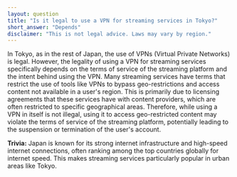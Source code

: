 ```yaml
---
layout: question
title: "Is it legal to use a VPN for streaming services in Tokyo?"
short_answer: "Depends"
disclaimer: "This is not legal advice. Laws may vary by region."
---
```


In Tokyo, as in the rest of Japan, the use of VPNs (Virtual Private Networks) is legal. However, the legality of using a VPN for streaming services specifically depends on the terms of service of the streaming platform and the intent behind using the VPN. Many streaming services have terms that restrict the use of tools like VPNs to bypass geo-restrictions and access content not available in a user's region. This is primarily due to licensing agreements that these services have with content providers, which are often restricted to specific geographical areas. Therefore, while using a VPN in itself is not illegal, using it to access geo-restricted content may violate the terms of service of the streaming platform, potentially leading to the suspension or termination of the user's account.

**Trivia:** Japan is known for its strong internet infrastructure and high-speed internet connections, often ranking among the top countries globally for internet speed. This makes streaming services particularly popular in urban areas like Tokyo.
